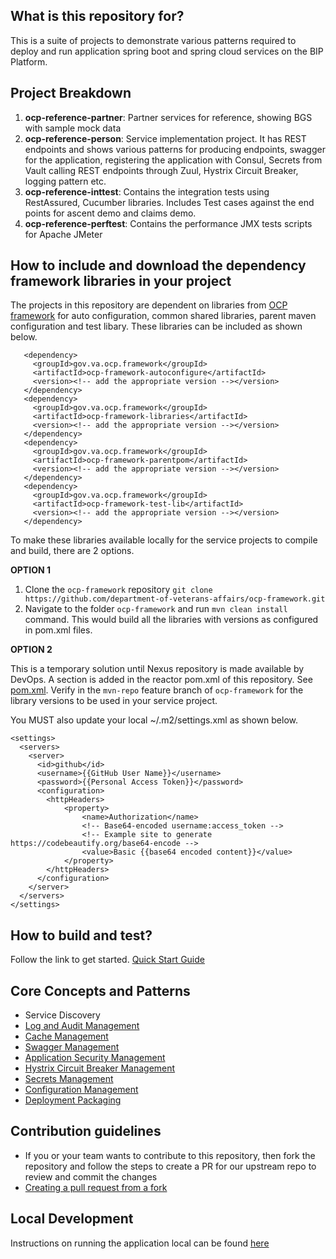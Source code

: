 ## What is this repository for? ##

This is a suite of projects to demonstrate various patterns required to deploy and run application spring boot and spring cloud services on the BIP Platform.  

## Project Breakdown ##

1. **ocp-reference-partner**: Partner services for reference, showing BGS with sample mock data
1. **ocp-reference-person**: Service implementation project.  It has REST endpoints and shows various patterns for producing endpoints, swagger for the application, registering the application with Consul, Secrets from Vault calling REST endpoints through Zuul, Hystrix Circuit Breaker, logging pattern etc.
1. **ocp-reference-inttest**: Contains the integration tests using RestAssured, Cucumber libraries. Includes Test cases against the end points for ascent demo and claims demo. 
1. **ocp-reference-perftest**: Contains the performance JMX tests scripts for Apache JMeter

## How to include and download the dependency framework libraries in your project ##

The projects in this repository are dependent on libraries from [OCP framework](https://github.com/department-of-veterans-affairs/ocp-framework) for  auto configuration, common shared libraries, parent maven configuration and test libary. These libraries can be included as shown below.

       <dependency>
         <groupId>gov.va.ocp.framework</groupId>
         <artifactId>ocp-framework-autoconfigure</artifactId>
         <version><!-- add the appropriate version --></version>
       </dependency>
       <dependency>
         <groupId>gov.va.ocp.framework</groupId>
         <artifactId>ocp-framework-libraries</artifactId>
         <version><!-- add the appropriate version --></version>
       </dependency>
       <dependency>
         <groupId>gov.va.ocp.framework</groupId>
         <artifactId>ocp-framework-parentpom</artifactId>
         <version><!-- add the appropriate version --></version>
       </dependency>
       <dependency>
         <groupId>gov.va.ocp.framework</groupId>
         <artifactId>ocp-framework-test-lib</artifactId>
         <version><!-- add the appropriate version --></version>
       </dependency>

To make these libraries available locally for the service projects to compile and build, there are 2 options.

**OPTION 1**

1. Clone the `ocp-framework` repository `git clone https://github.com/department-of-veterans-affairs/ocp-framework.git`
1. Navigate to the folder `ocp-framework` and run `mvn clean install` command. This would build all the libraries with versions as configured in pom.xml files.

**OPTION 2**

This is a temporary solution until Nexus repository is made available by DevOps. A <repositories> section is added in the reactor pom.xml of this repository. See [pom.xml](https://github.com/department-of-veterans-affairs/ocp-reference-spring-boot/blob/master/pom.xml). Verify in the `mvn-repo` feature branch of `ocp-framework` for the library versions to be used in your service project.

You MUST also update your local ~/.m2/settings.xml as shown below.

	<settings>
	  <servers>
	    <server>
	      <id>github</id>
	      <username>{{GitHub User Name}}</username>
	      <password>{{Personal Access Token}}</password>
	      <configuration>
        	<httpHeaders>
	          	<property>
	            	<name>Authorization</name>
	            	<!-- Base64-encoded username:access_token -->
	            	<!-- Example site to generate https://codebeautify.org/base64-encode -->
	            	<value>Basic {{base64 encoded content}}</value>
	          	</property>
        	</httpHeaders>
          </configuration>
	    </server>
	  </servers>
	</settings>

## How to build and test? ##

Follow the link to get started. [Quick Start Guide](docs/quick-start-guide.md)

## Core Concepts and Patterns
* Service Discovery
* [Log and Audit Management](docs/log-audit-management.md)
* [Cache Management](docs/cache-management.md)
* [Swagger Management](docs/swagger-management.md)
* [Application Security Management](docs/application-security-management.md)
* [Hystrix Circuit Breaker Management](docs/hystrix-management.md)
* [Secrets Management](docs/secrets.md)
* [Configuration Management](docs/config-management.md)
* [Deployment Packaging](docs/deployment-package.md)

## Contribution guidelines ## 
* If you or your team wants to contribute to this repository, then fork the repository and follow the steps to create a PR for our upstream repo to review and commit the changes
* [Creating a pull request from a fork](https://help.github.com/articles/creating-a-pull-request-from-a-fork/)

## Local Development
Instructions on running the application local can be found [here](local-dev)
	
